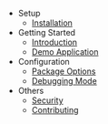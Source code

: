 - Setup
    - [Installation](/docs/laravel-datatables/{{version}}/installation)
- Getting Started
    - [Introduction](/docs/laravel-datatables/{{version}}/introduction)
    - [Demo Application](https://datatables.yajrabox.com/)
- Configuration
    - [Package Options](/docs/laravel-datatables/{{version}}/general-settings)
    - [Debugging Mode](/docs/laravel-datatables/{{version}}/debugger)
- Others
    - [Security](/docs/laravel-datatables/{{version}}/security)
    - [Contributing](/docs/laravel-datatables/{{version}}/contributing)
